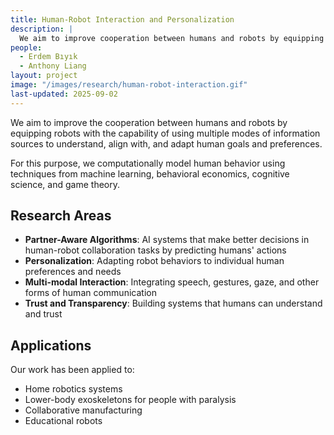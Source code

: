 ```yaml
---
title: Human-Robot Interaction and Personalization
description: |
  We aim to improve cooperation between humans and robots by equipping robots with capabilities to understand, align with, and adapt to human goals and preferences.
people:
  - Erdem Bıyık
  - Anthony Liang
layout: project
image: "/images/research/human-robot-interaction.gif"
last-updated: 2025-09-02
---
```


We aim to improve the cooperation between humans and robots by equipping robots with the capability of using multiple modes of information sources to understand, align with, and adapt human goals and preferences.

For this purpose, we computationally model human behavior using techniques from machine learning, behavioral economics, cognitive science, and game theory.

## Research Areas

- **Partner-Aware Algorithms**: AI systems that make better decisions in human-robot collaboration tasks by predicting humans' actions
- **Personalization**: Adapting robot behaviors to individual human preferences and needs
- **Multi-modal Interaction**: Integrating speech, gestures, gaze, and other forms of human communication
- **Trust and Transparency**: Building systems that humans can understand and trust

## Applications

Our work has been applied to:
- Home robotics systems
- Lower-body exoskeletons for people with paralysis
- Collaborative manufacturing
- Educational robots
